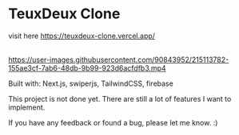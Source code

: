 # TeuxDeux Clone

visit here https://teuxdeux-clone.vercel.app/
<br></br>



https://user-images.githubusercontent.com/90843952/215113782-155ae3cf-7ab6-48db-9b99-923d6acfdfb3.mp4

Built with: Next.js, swiperjs, TailwindCSS, firebase

This project is not done yet. There are still a lot of features I want to implement.

If you have any feedback or found a bug, please let me know. :)
